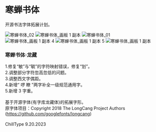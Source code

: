 # 寒蝉书体
开源书法字体拓展计划。 <br>

![寒蝉书体_02](https://github.com/Warren2060/ChillCalligraphy/assets/87366329/afb42ed3-cad2-4b1f-bde5-f7a39c59aeb8)
![寒蝉书体_画板 1 副本](https://github.com/Warren2060/ChillCalligraphy/assets/87366329/da9e89b8-5979-41d2-a434-beefd246851e)
![寒蝉书体_01](https://github.com/Warren2060/ChillCalligraphy/assets/87366329/49468316-069d-40ef-b67e-ea495ff6141e)
![寒蝉书体_画板 1 副本 4](https://github.com/Warren2060/ChillCalligraphy/assets/87366329/ffc36bbb-ee85-4fc4-bfd9-4bccd99d5a4b)
![寒蝉书体_画板 1 副本 5](https://github.com/Warren2060/ChillCalligraphy/assets/87366329/d4a66304-f360-4768-9f64-2a44ea35d802)
![寒蝉书体_画板 1 副本](https://github.com/Warren2060/ChillCalligraphy/assets/87366329/7e6e4c19-f197-47bc-9ba4-820baf7d9036)

### 寒蝉书体·龙藏
1.修复“敏”与“毓”的字符映射错误，修复“划”。 <br>
2.调整部分字符忽高忽低的问题。 <br>
3.调整西文字偶距。 <br>
4.新增“ 啰 瞭 ”两字补全一级规范通用字。 <br>
5.新增 3 字重。 <br>
<br>
基于开源字体{有字库龙藏体}的拓展字形。 <br>
原字体项目：Copyright 2018 The LongCang Project Authors  <br>
(https://github.com/googlefonts/longcang) <br>
 <br>
ChillType 9.20.2023
